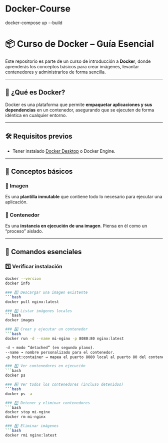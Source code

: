 ﻿# Docker-Course

docker-compose up --build

# 📦 Curso de Docker – Guía Esencial

Este repositorio es parte de un curso de introducción a **Docker**, donde aprenderás los conceptos básicos para crear imágenes, levantar contenedores y administrarlos de forma sencilla.

---

## 🚀 ¿Qué es Docker?
Docker es una plataforma que permite **empaquetar aplicaciones y sus dependencias** en un contenedor, asegurando que se ejecuten de forma idéntica en cualquier entorno.

---

## 🛠 Requisitos previos
- Tener instalado [Docker Desktop](https://www.docker.com/products/docker-desktop/) o Docker Engine.

---

## 📂 Conceptos básicos

### 🔹 Imagen
Es una **plantilla inmutable** que contiene todo lo necesario para ejecutar una aplicación.

### 🔹 Contenedor
Es una **instancia en ejecución de una imagen**. Piensa en él como un “proceso” aislado.

---

## 📌 Comandos esenciales

### 1️⃣ Verificar instalación
```bash
docker --version
docker info

### 2️⃣ Descargar una imagen existente
```bash
docker pull nginx:latest

### 3️⃣ Listar imágenes locales
```bash
docker images

### 4️⃣ Crear y ejecutar un contenedor
```bash
docker run -d --name mi-nginx -p 8080:80 nginx:latest

-d → modo “detached” (en segundo plano).
--name → nombre personalizado para el contenedor.
-p host:container → mapea el puerto 8080 local al puerto 80 del contenedor.

### 5️⃣ Ver contenedores en ejecución
```bash
docker ps

### 6️⃣ Ver todos los contenedores (incluso detenidos)
```bash
docker ps -a

### 7️⃣ Detener y eliminar contenedores
```bash
docker stop mi-nginx
docker rm mi-nginx

### 8️⃣ Eliminar imágenes
```bash
docker rmi nginx:latest

